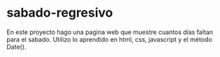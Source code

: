 # sabado-regresivo
En este proyecto hago una pagina web que muestre cuantos días faltan para el sabado. Utilizo lo aprendido en html, css, javascript y el método Date().
